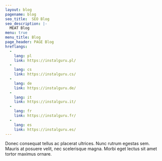```yaml
---
layout: blog
pagename: blog
seo_title:  SEO Blog
seo_description: |-
  MEAT Blog
menu: true
menu_title: Blog
page_header: PAGE Blog
hreflangs:
  -
    lang: pl
    link: https://instalguru.pl/
  -
    lang: cs
    link: https://instalguru.cs/
  -
    lang: de
    link: https://instalguru.de/
  -
    lang: it
    link: https://instalguru.it/
  -
    lang: fr
    link: https://instalguru.fr/
  -
    lang: es
    link: https://instalguru.es/
---
```

Donec consequat tellus ac placerat ultrices. Nunc rutrum egestas sem. Mauris at posuere velit, nec scelerisque magna. Morbi eget lectus sit amet tortor maximus ornare.